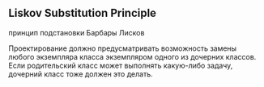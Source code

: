 ## Liskov Substitution Principle
принцип подстановки Барбары Лисков

Проектирование должно предусматривать возможность замены любого экземпляра класса экземпляром одного из дочерних классов.
Если родительский класс может выполнять какую-либо задачу, дочерний класс тоже должен это делать.
